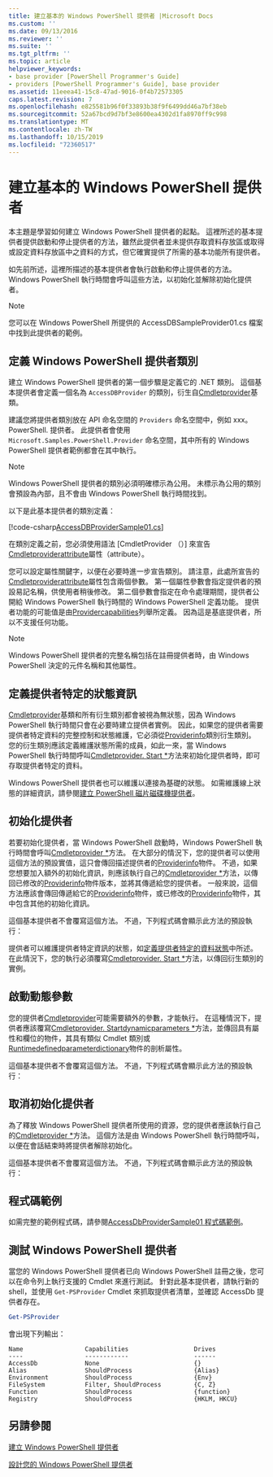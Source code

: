 ```yaml
---
title: 建立基本的 Windows PowerShell 提供者 |Microsoft Docs
ms.custom: ''
ms.date: 09/13/2016
ms.reviewer: ''
ms.suite: ''
ms.tgt_pltfrm: ''
ms.topic: article
helpviewer_keywords:
- base provider [PowerShell Programmer's Guide]
- providers [PowerShell Programmer's Guide], base provider
ms.assetid: 11eeea41-15c8-47ad-9016-0f4b72573305
caps.latest.revision: 7
ms.openlocfilehash: e825581b96f0f33893b38f9f6499dd46a7bf38eb
ms.sourcegitcommit: 52a67bcd9d7bf3e8600ea4302d1fa8970ff9c998
ms.translationtype: MT
ms.contentlocale: zh-TW
ms.lasthandoff: 10/15/2019
ms.locfileid: "72360517"
---
```

# <a name="creating-a-basic-windows-powershell-provider"></a>建立基本的 Windows PowerShell 提供者

本主題是學習如何建立 Windows PowerShell 提供者的起點。 這裡所述的基本提供者提供啟動和停止提供者的方法，雖然此提供者並未提供存取資料存放區或取得或設定資料存放區中之資料的方式，但它確實提供了所需的基本功能所有提供者。

如先前所述，這裡所描述的基本提供者會執行啟動和停止提供者的方法。 Windows PowerShell 執行時間會呼叫這些方法，以初始化並解除初始化提供者。

> [!NOTE]
> 您可以在 Windows PowerShell 所提供的 AccessDBSampleProvider01.cs 檔案中找到此提供者的範例。

## <a name="defining-the-windows-powershell-provider-class"></a>定義 Windows PowerShell 提供者類別

建立 Windows PowerShell 提供者的第一個步驟是定義它的 .NET 類別。 這個基本提供者會定義一個名為 `AccessDBProvider` 的類別，衍生自[Cmdletprovider](/dotnet/api/System.Management.Automation.Provider.CmdletProvider)基類。

建議您將提供者類別放在 API 命名空間的 `Providers` 命名空間中，例如 xxx。PowerShell. 提供者。 此提供者會使用 `Microsoft.Samples.PowerShell.Provider` 命名空間，其中所有的 Windows PowerShell 提供者範例都會在其中執行。

> [!NOTE]
> Windows PowerShell 提供者的類別必須明確標示為公用。 未標示為公用的類別會預設為內部，且不會由 Windows PowerShell 執行時間找到。

以下是此基本提供者的類別定義：

[!code-csharp[AccessDBProviderSample01.cs](../../../../powershell-sdk-samples/SDK-2.0/csharp/AccessDBProviderSample01/AccessDBProviderSample01.cs#L23-L24 "AccessDBProviderSample01.cs")]

在類別定義之前，您必須使用語法 [CmdletProvider （）] 來宣告[Cmdletproviderattribute](/dotnet/api/System.Management.Automation.Provider.CmdletProviderAttribute)屬性（attribute）。

您可以設定屬性關鍵字，以便在必要時進一步宣告類別。 請注意，此處所宣告的[Cmdletproviderattribute](/dotnet/api/System.Management.Automation.Provider.CmdletProviderAttribute)屬性包含兩個參數。 第一個屬性參數會指定提供者的預設易記名稱，供使用者稍後修改。 第二個參數會指定在命令處理期間，提供者公開給 Windows PowerShell 執行時間的 Windows PowerShell 定義功能。 提供者功能的可能值是由[Providercapabilities](/dotnet/api/System.Management.Automation.Provider.ProviderCapabilities)列舉所定義。 因為這是基底提供者，所以不支援任何功能。

> [!NOTE]
> Windows PowerShell 提供者的完整名稱包括在註冊提供者時，由 Windows PowerShell 決定的元件名稱和其他屬性。

## <a name="defining-provider-specific-state-information"></a>定義提供者特定的狀態資訊

[Cmdletprovider](/dotnet/api/System.Management.Automation.Provider.CmdletProvider)基類和所有衍生類別都會被視為無狀態，因為 Windows PowerShell 執行時間只會在必要時建立提供者實例。 因此，如果您的提供者需要提供者特定資料的完整控制和狀態維護，它必須從[Providerinfo](/dotnet/api/System.Management.Automation.ProviderInfo)類別衍生類別。 您的衍生類別應該定義維護狀態所需的成員，如此一來，當 Windows PowerShell 執行時間呼叫[Cmdletprovider. Start *](/dotnet/api/System.Management.Automation.Provider.CmdletProvider.Start)方法來初始化提供者時，即可存取提供者特定的資料。

Windows PowerShell 提供者也可以維護以連接為基礎的狀態。 如需維護線上狀態的詳細資訊，請參閱[建立 PowerShell 磁片磁碟機提供者](./creating-a-windows-powershell-drive-provider.md)。

## <a name="initializing-the-provider"></a>初始化提供者

若要初始化提供者，當 Windows PowerShell 啟動時，Windows PowerShell 執行時間會呼叫[Cmdletprovider *](/dotnet/api/System.Management.Automation.Provider.CmdletProvider.Start)方法。 在大部分的情況下，您的提供者可以使用這個方法的預設實值，這只會傳回描述提供者的[Providerinfo](/dotnet/api/System.Management.Automation.ProviderInfo)物件。 不過，如果您想要加入額外的初始化資訊，則應該執行自己的[Cmdletprovider *](/dotnet/api/System.Management.Automation.Provider.CmdletProvider.Start)方法，以傳回已修改的[Providerinfo](/dotnet/api/System.Management.Automation.ProviderInfo)物件版本，並將其傳遞給您的提供者。 一般來說，這個方法應該會傳回傳遞給它的[Providerinfo](/dotnet/api/System.Management.Automation.ProviderInfo)物件，或已修改的[Providerinfo](/dotnet/api/System.Management.Automation.ProviderInfo)物件，其中包含其他的初始化資訊。

這個基本提供者不會覆寫這個方法。 不過，下列程式碼會顯示此方法的預設執行：

<!-- TODO!!!: review snippet reference  [!CODE [Msh_samplesaccessdbprov01#accessdbprov01ProviderStart](Msh_samplesaccessdbprov01#accessdbprov01ProviderStart)]  -->

提供者可以維護提供者特定資訊的狀態，如[定義提供者特定的資料狀態](#defining-provider-specific-state-information)中所述。 在此情況下，您的執行必須覆寫[Cmdletprovider. Start *](/dotnet/api/System.Management.Automation.Provider.CmdletProvider.Start)方法，以傳回衍生類別的實例。

## <a name="start-dynamic-parameters"></a>啟動動態參數

您的提供者[Cmdletprovider](/dotnet/api/System.Management.Automation.Provider.CmdletProvider.Start)可能需要額外的參數，才能執行。 在這種情況下，提供者應該覆寫[Cmdletprovider. Startdynamicparameters *](/dotnet/api/System.Management.Automation.Provider.CmdletProvider.StartDynamicParameters)方法，並傳回具有屬性和欄位的物件，其具有類似 Cmdlet 類別或[Runtimedefinedparameterdictionary](/dotnet/api/System.Management.Automation.RuntimeDefinedParameterDictionary)物件的剖析屬性。

這個基本提供者不會覆寫這個方法。 不過，下列程式碼會顯示此方法的預設執行：

<!-- TODO!!!: review snippet reference  [!CODE [Msh_samplesaccessdbprov01#accessdbprov01ProviderDynamicParameters](Msh_samplesaccessdbprov01#accessdbprov01ProviderDynamicParameters)]  -->

## <a name="uninitializing-the-provider"></a>取消初始化提供者

為了釋放 Windows PowerShell 提供者所使用的資源，您的提供者應該執行自己的[Cmdletprovider *](/dotnet/api/System.Management.Automation.Provider.CmdletProvider.Stop)方法。 這個方法是由 Windows PowerShell 執行時間呼叫，以便在會話結束時將提供者解除初始化。

這個基本提供者不會覆寫這個方法。 不過，下列程式碼會顯示此方法的預設執行：

<!-- TODO!!!: review snippet reference  [!CODE [Msh_samplesaccessdbprov01#accessdbprov01ProviderStop](Msh_samplesaccessdbprov01#accessdbprov01ProviderStop)]  -->

## <a name="code-sample"></a>程式碼範例

如需完整的範例程式碼，請參閱[AccessDbProviderSample01 程式碼範例](./accessdbprovidersample01-code-sample.md)。

## <a name="testing-the-windows-powershell-provider"></a>測試 Windows PowerShell 提供者

當您的 Windows PowerShell 提供者已向 Windows PowerShell 註冊之後，您可以在命令列上執行支援的 Cmdlet 來進行測試。 針對此基本提供者，請執行新的 shell，並使用 `Get-PSProvider` Cmdlet 來抓取提供者清單，並確認 AccessDb 提供者存在。

```powershell
Get-PSProvider
```

會出現下列輸出：

```output
Name                 Capabilities                  Drives
----                 ------------                  ------
AccessDb             None                          {}
Alias                ShouldProcess                 {Alias}
Environment          ShouldProcess                 {Env}
FileSystem           Filter, ShouldProcess         {C, Z}
Function             ShouldProcess                 {function}
Registry             ShouldProcess                 {HKLM, HKCU}
```

## <a name="see-also"></a>另請參閱

[建立 Windows PowerShell 提供者](./how-to-create-a-windows-powershell-provider.md)

[設計您的 Windows PowerShell 提供者](./designing-your-windows-powershell-provider.md)
